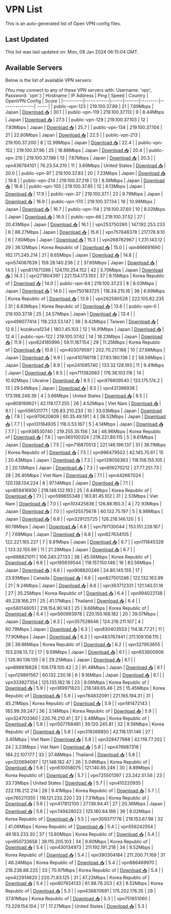 # VPN List

This is an auto-generated list of Open VPN config files.

## Last Updated

This list was last updated on: Mon, 08 Jan 2024 06:15:04 GMT.

## Available Servers

Below is the list of available VPN servers:

(You may connect to any of these VPN servers with: Username: 'vpn', Password: 'vpn'.)
| Hostname | IP Address | Ping | Speed | Country | OpenVPN Config | Score |
|----------|------------|------|-------|---------|----------------| ----- |
| public-vpn-123 | 219.100.37.89 | 21 | 7.69Mbps | Japan | [Download 📥](./configs/server_0_JP.ovpn) | 30.1 |
| public-vpn-119 | 219.100.37.113 | 9 | 8.44Mbps | Japan | [Download 📥](./configs/server_1_JP.ovpn) | 27.3 |
| public-vpn-129 | 219.100.37.103 | 12 | 7.93Mbps | Japan | [Download 📥](./configs/server_2_JP.ovpn) | 25.7 |
| public-vpn-134 | 219.100.37.104 | 21 | 22.60Mbps | Japan | [Download 📥](./configs/server_3_JP.ovpn) | 22.5 |
| public-vpn-213 | 219.100.37.200 | 8 | 12.99Mbps | Japan | [Download 📥](./configs/server_4_JP.ovpn) | 22.4 |
| public-vpn-152 | 219.100.37.96 | 25 | 18.88Mbps | Japan | [Download 📥](./configs/server_5_JP.ovpn) | 20.4 |
| public-vpn-210 | 219.100.37.198 | 13 | 7.67Mbps | Japan | [Download 📥](./configs/server_6_JP.ovpn) | 20.3 |
| vpn436784101 | 76.23.54.210 | 11 | 3.69Mbps | United States | [Download 📥](./configs/server_7_US.ovpn) | 20.0 |
| public-vpn-97 | 219.100.37.83 | 20 | 7.23Mbps | Japan | [Download 📥](./configs/server_8_JP.ovpn) | 19.8 |
| public-vpn-214 | 219.100.37.216 | 13 | 8.56Mbps | Japan | [Download 📥](./configs/server_9_JP.ovpn) | 18.8 |
| public-vpn-105 | 219.100.37.85 | 12 | 8.13Mbps | Japan | [Download 📥](./configs/server_10_JP.ovpn) | 17.9 |
| public-vpn-37 | 219.100.37.1 | 23 | 9.79Mbps | Japan | [Download 📥](./configs/server_11_JP.ovpn) | 16.9 |
| public-vpn-170 | 219.100.37.134 | 19 | 10.98Mbps | Japan | [Download 📥](./configs/server_12_JP.ovpn) | 16.7 |
| public-vpn-114 | 219.100.37.60 | 10 | 8.02Mbps | Japan | [Download 📥](./configs/server_13_JP.ovpn) | 16.5 |
| public-vpn-66 | 219.100.37.52 | 27 | 20.43Mbps | Japan | [Download 📥](./configs/server_14_JP.ovpn) | 16.1 |
| vpn253750280 | 147.192.253.233 | 6 | 88.27Mbps | Japan | [Download 📥](./configs/server_15_JP.ovpn) | 15.6 |
| vpn757848378 | 217.178.9.10 | 6 | 7.80Mbps | Japan | [Download 📥](./configs/server_16_JP.ovpn) | 15.3 |
| vpn268782967 | 1.231.143.12 | 29 | 36.12Mbps | Korea Republic of | [Download 📥](./configs/server_17_KR.ovpn) | 15.0 |
| vpn466691690 | 182.171.245.214 | 21 | 8.65Mbps | Japan | [Download 📥](./configs/server_18_JP.ovpn) | 14.8 |
| vpn574067639 | 159.28.140.236 | 2 | 37.65Mbps | Japan | [Download 📥](./configs/server_19_JP.ovpn) | 14.5 |
| vpn817671396 | 124.110.254.152 | 42 | 3.70Mbps | Japan | [Download 📥](./configs/server_20_JP.ovpn) | 14.3 |
| vpn271804397 | 221.154.173.193 | 37 | 8.15Mbps | Korea Republic of | [Download 📥](./configs/server_21_KR.ovpn) | 14.0 |
| public-vpn-64 | 219.100.37.23 | 8 | 8.03Mbps | Japan | [Download 📥](./configs/server_22_JP.ovpn) | 14.0 |
| vpn750183725 | 118.34.215.16 | 36 | 6.69Mbps | Korea Republic of | [Download 📥](./configs/server_23_KR.ovpn) | 13.9 |
| vpn262580528 | 222.105.82.235 | 31 | 6.83Mbps | Korea Republic of | [Download 📥](./configs/server_24_KR.ovpn) | 13.6 |
| public-vpn-0 | 219.100.37.18 | 25 | 24.57Mbps | Japan | [Download 📥](./configs/server_25_JP.ovpn) | 13.4 |
| vpn499077414 | 118.233.53.147 | 36 | 9.42Mbps | Taiwan | [Download 📥](./configs/server_26_TW.ovpn) | 12.6 |
| kozakura1234 | 180.1.45.103 | 12 | 14.91Mbps | Japan | [Download 📥](./configs/server_27_JP.ovpn) | 12.4 |
| public-vpn-122 | 219.100.37.62 | 14 | 18.23Mbps | Japan | [Download 📥](./configs/server_28_JP.ovpn) | 11.9 |
| vpn824185996 | 59.11.187.154 | 29 | 11.25Mbps | Korea Republic of | [Download 📥](./configs/server_29_KR.ovpn) | 10.6 |
| vpn403079597 | 202.70.217.166 | 10 | 27.98Mbps | Japan | [Download 📥](./configs/server_30_JP.ovpn) | 9.9 |
| vpn410766118 | 27.83.180.136 | 2 | 58.56Mbps | Japan | [Download 📥](./configs/server_31_JP.ovpn) | 8.9 |
| vpn241095740 | 133.32.128.193 | 11 | 9.41Mbps | Japan | [Download 📥](./configs/server_32_JP.ovpn) | 8.5 |
| vpn711382683 | 176.36.103.116 | 14 | 10.92Mbps | Ukraine | [Download 📥](./configs/server_33_UA.ovpn) | 8.5 |
| vpn976609540 | 133.175.174.2 | 13 | 29.54Mbps | Japan | [Download 📥](./configs/server_34_JP.ovpn) | 8.5 |
| vpn431396938 | 173.198.248.39 | 4 | 3.66Mbps | United States | [Download 📥](./configs/server_35_US.ovpn) | 8.5 |
| vpn808169621 | 42.119.177.255 | 26 | 4.52Mbps | Viet Nam | [Download 📥](./configs/server_36_VN.ovpn) | 8.1 |
| vpn556531771 | 126.83.210.233 | 10 | 33.03Mbps | Japan | [Download 📥](./configs/server_37_JP.ovpn) | 7.8 |
| vpn970620809 | 60.35.49.191 | 4 | 38.52Mbps | Japan | [Download 📥](./configs/server_38_JP.ovpn) | 7.7 |
| vpn131164935 | 118.0.53.167 | 5 | 4.14Mbps | Japan | [Download 📥](./configs/server_39_JP.ovpn) | 7.7 |
| vpn938530740 | 219.255.35.156 | 34 | 48.96Mbps | Korea Republic of | [Download 📥](./configs/server_40_KR.ovpn) | 7.6 |
| vpn360100324 | 218.221.80.115 | 5 | 8.61Mbps | Japan | [Download 📥](./configs/server_41_JP.ovpn) | 7.5 |
| vpn716870513 | 221.146.196.137 | 31 | 36.11Mbps | Korea Republic of | [Download 📥](./configs/server_42_KR.ovpn) | 7.5 |
| vpn996479502 | 42.145.70.61 | 15 | 20.43Mbps | Japan | [Download 📥](./configs/server_43_JP.ovpn) | 7.3 |
| vpn129056363 | 118.156.155.105 | 2 | 20.13Mbps | Japan | [Download 📥](./configs/server_44_JP.ovpn) | 7.3 |
| vpn816270212 | 27.77.251.73 | 28 | 26.40Mbps | Viet Nam | [Download 📥](./configs/server_45_VN.ovpn) | 7.1 |
| vpn442667024 | 120.138.134.224 | 8 | 97.14Mbps | Japan | [Download 📥](./configs/server_46_JP.ovpn) | 7.1 |
| vpn859416930 | 218.146.132.193 | 25 | 6.44Mbps | Korea Republic of | [Download 📥](./configs/server_47_KR.ovpn) | 7.1 |
| vpn599655348 | 183.81.45.102 | 31 | 2.53Mbps | Viet Nam | [Download 📥](./configs/server_48_VN.ovpn) | 7.0 |
| vpn103425836 | 126.88.160.3 | 4 | 72.93Mbps | Japan | [Download 📥](./configs/server_49_JP.ovpn) | 7.0 |
| vpn125575678 | 60.132.75.197 | 5 | 8.98Mbps | Japan | [Download 📥](./configs/server_50_JP.ovpn) | 6.8 |
| vpn329125725 | 126.218.146.120 | 5 | 60.19Mbps | Japan | [Download 📥](./configs/server_51_JP.ovpn) | 6.8 |
| vpn797130044 | 153.151.226.167 | 7 | 7.69Mbps | Japan | [Download 📥](./configs/server_52_JP.ovpn) | 6.8 |
| vpn827634105 | 122.221.165.227 | 7 | 9.81Mbps | Japan | [Download 📥](./configs/server_53_JP.ovpn) | 6.7 |
| vpn111845328 | 133.32.155.99 | 11 | 21.28Mbps | Japan | [Download 📥](./configs/server_54_JP.ovpn) | 6.7 |
| vpn666821011 | 106.240.27.133 | 38 | 45.56Mbps | Korea Republic of | [Download 📥](./configs/server_55_KR.ovpn) | 6.6 |
| vpn195639544 | 118.157.150.148 | 16 | 83.56Mbps | Japan | [Download 📥](./configs/server_56_JP.ovpn) | 6.6 |
| vpn908820246 | 24.80.145.155 | 17 | 23.93Mbps | Canada | [Download 📥](./configs/server_57_CA.ovpn) | 6.6 |
| vpn827501246 | 122.132.163.99 | 21 | 9.24Mbps | Japan | [Download 📥](./configs/server_58_JP.ovpn) | 6.6 |
| vpn363712331 | 121.140.51.16 | 27 | 35.25Mbps | Korea Republic of | [Download 📥](./configs/server_59_KR.ovpn) | 6.4 |
| vpn994022138 | 49.228.166.211 | 25 | 41.17Mbps | Thailand | [Download 📥](./configs/server_60_TH.ovpn) | 6.4 |
| vpn580148051 | 218.154.90.143 | 25 | 9.66Mbps | Korea Republic of | [Download 📥](./configs/server_61_KR.ovpn) | 6.4 |
| vpn560993978 | 220.150.168.182 | 20 | 39.07Mbps | Japan | [Download 📥](./configs/server_62_JP.ovpn) | 6.3 |
| vpn357528646 | 124.219.211.107 | 4 | 60.79Mbps | Japan | [Download 📥](./configs/server_63_JP.ovpn) | 6.3 |
| vpn830403553 | 114.18.77.21 | 11 | 77.90Mbps | Japan | [Download 📥](./configs/server_64_JP.ovpn) | 6.2 |
| vpn483767441 | 211.109.106.115 | 28 | 39.86Mbps | Korea Republic of | [Download 📥](./configs/server_65_KR.ovpn) | 6.2 |
| vpn327953655 | 153.208.13.72 | 17 | 9.59Mbps | Japan | [Download 📥](./configs/server_66_JP.ovpn) | 6.1 |
| vpn653900908 | 126.90.136.135 | 8 | 29.25Mbps | Japan | [Download 📥](./configs/server_67_JP.ovpn) | 6.1 |
| vpn898818828 | 106.179.100.42 | 2 | 91.48Mbps | Japan | [Download 📥](./configs/server_68_JP.ovpn) | 6.1 |
| vpn129891567 | 60.132.230.18 | 6 | 9.16Mbps | Japan | [Download 📥](./configs/server_69_JP.ovpn) | 6.1 |
| vpn333927354 | 125.135.182.16 | 23 | 9.06Mbps | Korea Republic of | [Download 📥](./configs/server_70_KR.ovpn) | 5.9 |
| vpn169971623 | 218.149.65.46 | 25 | 15.45Mbps | Korea Republic of | [Download 📥](./configs/server_71_KR.ovpn) | 5.9 |
| vpn784832091 | 221.165.194.31 | 31 | 45.21Mbps | Korea Republic of | [Download 📥](./configs/server_72_KR.ovpn) | 5.9 |
| vpn181472143 | 183.99.39.247 | 36 | 3.14Mbps | Korea Republic of | [Download 📥](./configs/server_73_KR.ovpn) | 5.9 |
| vpn324703360 | 220.76.210.41 | 37 | 3.48Mbps | Korea Republic of | [Download 📥](./configs/server_74_KR.ovpn) | 5.8 |
| vpn507768481 | 39.120.245.81 | 32 | 9.56Mbps | Korea Republic of | [Download 📥](./configs/server_75_KR.ovpn) | 5.8 |
| vpn319268850 | 42.118.131.146 | 27 | 3.45Mbps | Viet Nam | [Download 📥](./configs/server_76_VN.ovpn) | 5.8 |
| vpn328477988 | 42.119.77.202 | 24 | 3.23Mbps | Viet Nam | [Download 📥](./configs/server_77_VN.ovpn) | 5.8 |
| vpn476687318 | 184.22.107.177 | 33 | 37.48Mbps | Thailand | [Download 📥](./configs/server_78_TH.ovpn) | 5.8 |
| vpn320694097 | 121.146.182.47 | 26 | 5.04Mbps | Korea Republic of | [Download 📥](./configs/server_79_KR.ovpn) | 5.8 |
| vpn610058075 | 121.140.85.246 | 30 | 8.89Mbps | Korea Republic of | [Download 📥](./configs/server_80_KR.ovpn) | 5.7 |
| vpn725501397 | 23.242.51.56 | 23 | 33.73Mbps | United States | [Download 📥](./configs/server_81_US.ovpn) | 5.7 |
| vpn410220935 | 222.118.212.214 | 28 | 9.41Mbps | Korea Republic of | [Download 📥](./configs/server_82_KR.ovpn) | 5.7 |
| vpn765211355 | 116.121.232.220 | 33 | 7.31Mbps | Korea Republic of | [Download 📥](./configs/server_83_KR.ovpn) | 5.6 |
| vpn417812100 | 27.136.94.41 | 27 | 20.36Mbps | Japan | [Download 📥](./configs/server_84_JP.ovpn) | 5.6 |
| vpn749428022 | 125.180.84.166 | 36 | 8.02Mbps | Korea Republic of | [Download 📥](./configs/server_85_KR.ovpn) | 5.5 |
| vpn309371776 | 218.153.67.98 | 32 | 41.06Mbps | Korea Republic of | [Download 📥](./configs/server_86_KR.ovpn) | 5.4 |
| vpn556242554 | 49.163.233.30 | 37 | 13.80Mbps | Korea Republic of | [Download 📥](./configs/server_87_KR.ovpn) | 5.4 |
| vpn950733658 | 39.115.205.103 | 34 | 9.60Mbps | Korea Republic of | [Download 📥](./configs/server_88_KR.ovpn) | 5.4 |
| vpn430134973 | 211.192.191.218 | 34 | 9.52Mbps | Korea Republic of | [Download 📥](./configs/server_89_KR.ovpn) | 5.4 |
| vpn390304184 | 211.200.71.169 | 31 | 46.24Mbps | Korea Republic of | [Download 📥](./configs/server_90_KR.ovpn) | 5.4 |
| vpn886469970 | 218.238.88.225 | 33 | 70.97Mbps | Korea Republic of | [Download 📥](./configs/server_91_KR.ovpn) | 5.4 |
| vpn422914820 | 220.71.83.125 | 31 | 47.22Mbps | Korea Republic of | [Download 📥](./configs/server_92_KR.ovpn) | 5.4 |
| vpn807924133 | 61.98.78.203 | 43 | 8.52Mbps | Korea Republic of | [Download 📥](./configs/server_93_KR.ovpn) | 5.3 |
| vpn436870691 | 175.202.176.35 | 29 | 37.81Mbps | Korea Republic of | [Download 📥](./configs/server_94_KR.ovpn) | 5.3 |
| vpn751651060 | 73.229.154.104 | 17 | 17.27Mbps | United States | [Download 📥](./configs/server_95_US.ovpn) | 5.3 |
